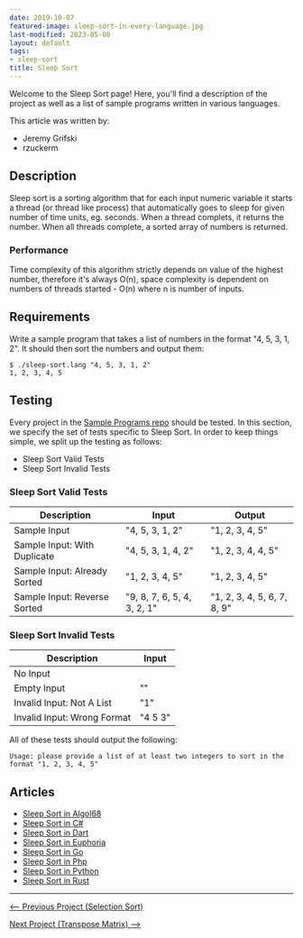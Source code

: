 ```yaml
---
date: 2019-10-07
featured-image: sleep-sort-in-every-language.jpg
last-modified: 2023-05-08
layout: default
tags:
- sleep-sort
title: Sleep Sort
---
```


Welcome to the Sleep Sort page! Here, you'll find a description of the project as well as a list of sample programs written in various languages.

This article was written by:

- Jeremy Grifski
- rzuckerm

## Description

Sleep sort is a sorting algorithm that for each input numeric variable it starts a thread 
(or thread like process) that automatically goes to sleep for given number of time units, 
eg. seconds. When a thread complets, it returns the number. When all threads complete, a 
sorted array of numbers is returned.

### Performance

Time complexity of this algorithm strictly depends on value of the highest number, therefore 
it's always O(n), space complexity is dependent on numbers of threads started - O(n) where n 
is number of inputs.


## Requirements

Write a sample program that takes a list of numbers in the format "4, 5, 3, 1, 2".
It should then sort the numbers and output them:

```console
$ ./sleep-sort.lang "4, 5, 3, 1, 2"
1, 2, 3, 4, 5
```


## Testing

Every project in the [Sample Programs repo](https://github.com/TheRenegadeCoder/sample-programs) should be tested.
In this section, we specify the set of tests specific to Sleep Sort.
In order to keep things simple, we split up the testing as follows:

- Sleep Sort Valid Tests
- Sleep Sort Invalid Tests

### Sleep Sort Valid Tests

| Description | Input | Output |
| ----------- | ----- | ------ |
| Sample Input | "4, 5, 3, 1, 2" | "1, 2, 3, 4, 5" |
| Sample Input: With Duplicate | "4, 5, 3, 1, 4, 2" | "1, 2, 3, 4, 4, 5" |
| Sample Input: Already Sorted | "1, 2, 3, 4, 5" | "1, 2, 3, 4, 5" |
| Sample Input: Reverse Sorted | "9, 8, 7, 6, 5, 4, 3, 2, 1" | "1, 2, 3, 4, 5, 6, 7, 8, 9" |

### Sleep Sort Invalid Tests

| Description | Input |
| ----------- | ----- |
| No Input |  |
| Empty Input | "" |
| Invalid Input: Not A List | "1" |
| Invalid Input: Wrong Format | "4 5 3" |

All of these tests should output the following:

```
Usage: please provide a list of at least two integers to sort in the format "1, 2, 3, 4, 5"
```


## Articles

- [Sleep Sort in Algol68](https://sampleprograms.io/projects/sleep-sort/algol68)
- [Sleep Sort in C#](https://sampleprograms.io/projects/sleep-sort/c-sharp)
- [Sleep Sort in Dart](https://sampleprograms.io/projects/sleep-sort/dart)
- [Sleep Sort in Euphoria](https://sampleprograms.io/projects/sleep-sort/euphoria)
- [Sleep Sort in Go](https://sampleprograms.io/projects/sleep-sort/go)
- [Sleep Sort in Php](https://sampleprograms.io/projects/sleep-sort/php)
- [Sleep Sort in Python](https://sampleprograms.io/projects/sleep-sort/python)
- [Sleep Sort in Rust](https://sampleprograms.io/projects/sleep-sort/rust)

***

<nav class="project-nav">

<div id="prev" markdown="1">

[<-- Previous Project (Selection Sort)](https://sampleprograms.io/projects/selection-sort)

</div>

<div id="next" markdown="1">

[Next Project (Transpose Matrix) -->](https://sampleprograms.io/projects/transpose-matrix)

</div>

</nav>